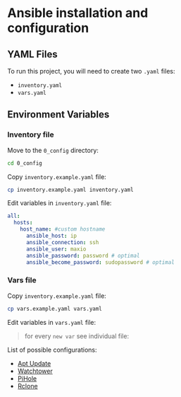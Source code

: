 # Ansible installation and configuration

## YAML Files

To run this project, you will need to create two `.yaml` files:
* `inventory.yaml`
* `vars.yaml`

## Environment Variables

### Inventory file

Move to the `0_config` directory:

```bash
cd 0_config
```

Copy `inventory.example.yaml` file:

```bash
cp inventory.example.yaml inventory.yaml
```

Edit variables in `inventory.yaml` file:

```yaml
all:
  hosts:
    host_name: #custom hostname
      ansible_host: ip
      ansible_connection: ssh
      ansible_user: maxio 
      ansible_password: password # optimal
      ansible_become_password: sudopassword # optimal
```

### Vars file

Copy `inventory.example.yaml` file:

```bash
cp vars.example.yaml vars.yaml
```

Edit variables in `vars.yaml` file:
> for every `new var` see individual file:

List of possible configurations:

- [Apt Update](apt-update/README.md)
- [Watchtower](watchtower/README.md)
- [PiHole](pihole-update/README.md)
- [Rclone](rclone/README.md)
